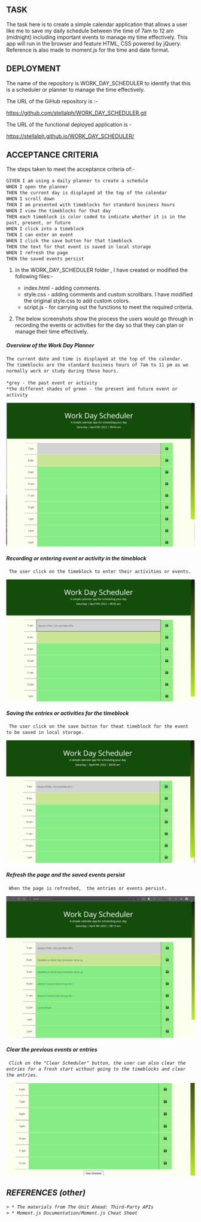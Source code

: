 ## TASK
The task here is to create a simple calendar application that allows a user like me to save my daily schedule between the time of 7am to 12 am (midnight) including important events to manage my time effectively.  This app will run in the browser and feature HTML, CSS powered by jQuery.  Reference is also made to moment.js for the time and date format.

## DEPLOYMENT

The name of the repository is WORK_DAY_SCHEDULER to identify that this is a scheduler or planner to manage the time effectively.

The URL of the GiHub repository is :-

https://github.com/stellalph/WORK_DAY_SCHEDULER.git

The URL of the functional deployed application is -

https://stellalph.github.io/WORK_DAY_SCHEDULER/


## ACCEPTANCE CRITERIA

The steps taken to meet the acceptance criteria of:-

```
GIVEN I am using a daily planner to create a schedule
WHEN I open the planner
THEN the current day is displayed at the top of the calendar
WHEN I scroll down
THEN I am presented with timeblocks for standard business hours
WHEN I view the timeblocks for that day
THEN each timeblock is color coded to indicate whether it is in the past, present, or future
WHEN I click into a timeblock
THEN I can enter an event
WHEN I click the save button for that timeblock
THEN the text for that event is saved in local storage
WHEN I refresh the page
THEN the saved events persist
```
1)  In the WORK_DAY_SCHEDULER folder , I have created or modified the following files:-

    * index.html - adding comments.
    * style.css - adding comments and custom scrollbars.  I have modified the original style.css to add custom colors.
    * script.js - for carrying out the functions to meet the required criteria.


2) The below screenshots show the process the users would go through in recording the events or activities for the day so that they can plan or manage their time effectively.


#### <em>Overview of the Work Day Planner</em> 
    The current date and time is displayed at the top of the calendar.  The timeblocks are the standard business hours of 7am to 11 pm as we normally work or study during these hours.

    *grey - the past event or activity
    *the different shades of green - the present and future event or activity

![alt text](assets/images/Image02.png)

#### <em>Recording or entering event or activity in the timeblock</em> 
     The user click on the timeblock to enter their activities or events. 

![alt text](assets/images/image03.png)

#### <em>Saving the entries or activities for the timeblock</em>
     The user click on the save button for theat timeblock for the event to be saved in local storage.  
    
![alt text](assets/images/image03.1.png)

#### <em>Refresh the page and the saved events persist</em>
     When the page is refreshed,  the entries or events persist.
![alt text](assets/images/image04.png)

#### <em>Clear the previous events or entries<em>
     Click on the "Clear Scheduler" button, the user can also clear the entries for a fresh start without going to the timeblocks and clear the entries.

 ![alt text](assets/images/image05.png)   


## REFERENCES (other)

    > * The materials from The Unit Ahead: Third-Party APIs
    > * Moment.js Documentation/Moment.js Cheat Sheet

